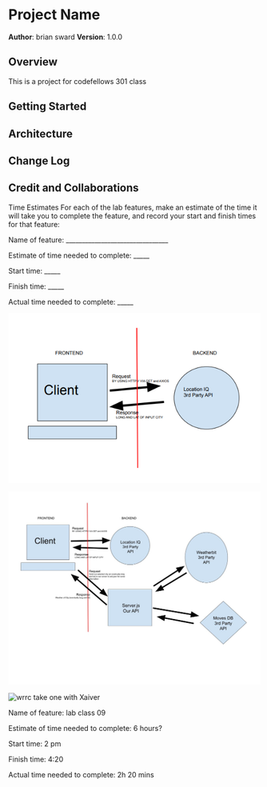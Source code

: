 # Project Name

**Author**: brian sward
**Version**: 1.0.0

## Overview
This is a project for codefellows 301 class

## Getting Started
<!-- What are the steps that a user must take in order to build this app on their own machine and get it running? -->

## Architecture
<!-- Provide a detailed description of the application design. What technologies (languages, libraries, etc) you're using, and any other relevant design information. -->

## Change Log
<!-- Use this area to document the iterative changes made to your application as each feature is successfully implemented. Use time stamps. Here's an example:

01-01-2001 4:59pm - Application now has a fully-functional express server, with a GET route for the location resource. -->

## Credit and Collaborations
<!-- Give credit (and a link) to other people or resources that helped you build this application. -->

Time Estimates
For each of the lab features, make an estimate of the time it will take you to complete the feature, and record your start and finish times for that feature:

Name of feature: ________________________________

Estimate of time needed to complete: _____

Start time: _____

Finish time: _____

Actual time needed to complete: _____

![wrrc take one with Sue Young](./public/Screenshot2022-08-22-145818.png)

![wrrc take one with Alan](./public/wrrctake2.jpg)

![wrrc take one with Xaiver](.public/lab09wrrc4.png)

Name of feature: lab class 09

Estimate of time needed to complete: 6 hours?

Start time: 2 pm

Finish time: 4:20

Actual time needed to complete: 2h 20 mins
